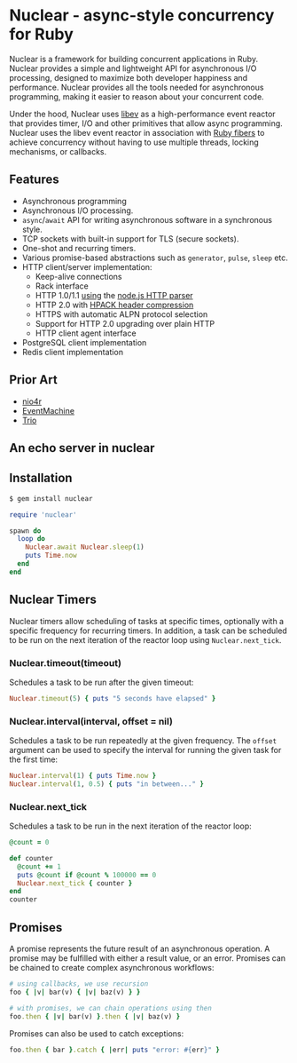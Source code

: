 # Nuclear - async-style concurrency for Ruby

Nuclear is a framework for building concurrent applications in Ruby. Nuclear
provides a simple and lightweight API for asynchronous I/O processing, designed to
maximize both developer happiness and performance. Nuclear provides all the
tools needed for asynchronous programming, making it easier to reason about
your concurrent code.

Under the hood, Nuclear uses [libev](https://github.com/enki/libev) as a
high-performance event reactor that provides timer, I/O and other
primitives that allow async programming. Nuclear uses the libev event reactor
in association with 
[Ruby fibers](https://ruby-doc.org/core-2.5.1/Fiber.html) to achieve
concurrency without having to use multiple threads, locking mechanisms, or
callbacks.

## Features

- Asynchronous programming 
- Asynchronous I/O processing.
- `async`/`await` API for writing asynchronous software in a synchronous style.
- TCP sockets with built-in support for TLS (secure sockets).
- One-shot and recurring timers.
- Various promise-based abstractions such as `generator`, `pulse`, `sleep` etc.
- HTTP client/server implementation:
  - Keep-alive connections
  - Rack interface
  - HTTP 1.0/1.1 [using](https://github.com/tmm1/http_parser.rb) the [node.js HTTP parser](https://github.com/nodejs/http-parser)
  - HTTP 2.0 with [HPACK header compression](https://github.com/igrigorik/http-2)
  - HTTPS with automatic ALPN protocol selection
  - Support for HTTP 2.0 upgrading over plain HTTP
  - HTTP client agent interface
- PostgreSQL client implementation
- Redis client implementation

## Prior Art

- [nio4r](https://github.com/socketry/nio4r/)
- [EventMachine](https://github.com/eventmachine/eventmachine)
- [Trio](https://trio.readthedocs.io/)

## An echo server in nuclear

## Installation

```bash
$ gem install nuclear
```



```ruby
require 'nuclear'

spawn do
  loop do
    Nuclear.await Nuclear.sleep(1)
    puts Time.now
  end
end
```

## Nuclear Timers

Nuclear timers allow scheduling of tasks at specific times, optionally with a
specific frequency for recurring timers. In addition, a task can be scheduled
to be run on the next iteration of the reactor loop using `Nuclear.next_tick`.

### Nuclear.timeout(timeout)

Schedules a task to be run after the given timeout:

```ruby
Nuclear.timeout(5) { puts "5 seconds have elapsed" }
```

### Nuclear.interval(interval, offset = nil)

Schedules a task to be run repeatedly at the given frequency. The `offset`
argument can be used to specify the interval for running the given task for the
first time:

```ruby
Nuclear.interval(1) { puts Time.now }
Nuclear.interval(1, 0.5) { puts "in between..." }
```

### Nuclear.next_tick

Schedules a task to be run in the next iteration of the reactor loop:

```ruby
@count = 0

def counter
  @count += 1
  puts @count if @count % 100000 == 0
  Nuclear.next_tick { counter }
end
counter
```

## Promises

A promise represents the future result of an asynchronous operation. A promise
may be fulfilled with either a result value, or an error. Promises can be
chained to create complex asynchronous workflows:

```ruby
# using callbacks, we use recursion
foo { |v| bar(v) { |v| baz(v) } }

# with promises, we can chain operations using then
foo.then { |v| bar(v) }.then { |v| baz(v) }
```

Promises can also be used to catch exceptions:

```ruby
foo.then { bar }.catch { |err| puts "error: #{err}" }
```

